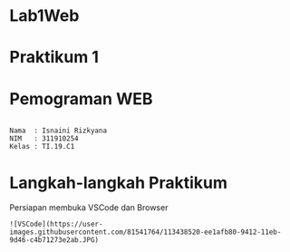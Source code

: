# Lab1Web

# Praktikum 1

# Pemograman WEB

~~~

Nama  : Isnaini Rizkyana
NIM   : 311910254
Kelas : TI.19.C1
~~~
# Langkah-langkah Praktikum
Persiapan membuka VSCode dan Browser
~~~
![VSCode](https://user-images.githubusercontent.com/81541764/113438520-ee1afb80-9412-11eb-9d46-c4b71273e2ab.JPG)
